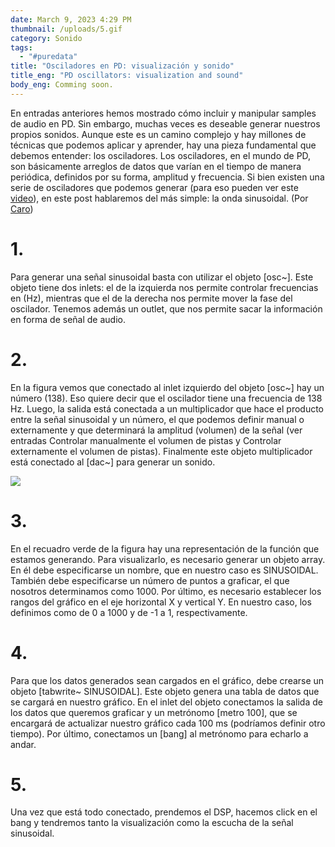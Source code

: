 ```yaml
---
date: March 9, 2023 4:29 PM
thumbnail: /uploads/5.gif
category: Sonido
tags:
  - "#puredata"
title: "Osciladores en PD: visualización y sonido"
title_eng: "PD oscillators: visualization and sound"
body_eng: Comming soon.
---
```

<div>

En entradas anteriores hemos mostrado cómo incluir y manipular samples de audio en PD. Sin embargo, muchas veces es deseable generar nuestros propios sonidos. Aunque este es un camino complejo y hay millones de técnicas que podemos aplicar y aprender, hay una pieza fundamental que debemos entender: los osciladores. Los osciladores, en el mundo de PD, son básicamente arreglos de datos que varían en el tiempo de manera periódica, definidos por su forma, amplitud y frecuencia. Si bien existen una serie de osciladores que podemos generar (para eso pueden ver este [video](<https://www.youtube.com/watch?v=YDL-UwdSSj0>)), en este post hablaremos del más simple: la onda sinusoidal. (Por [Caro](https://sites.google.com/view/caroespinoza))

# 1.

Para generar una señal sinusoidal basta con utilizar el objeto \[osc~]. Este objeto tiene dos inlets: el de la izquierda nos permite controlar frecuencias en (Hz), mientras que el de la derecha nos permite mover la fase del oscilador. Tenemos además un outlet, que nos permite sacar la información en forma de señal de audio.

# 2.

En la figura vemos que conectado al inlet izquierdo del objeto \[osc\~] hay un número (138). Eso quiere decir que el oscilador tiene una frecuencia de 138 Hz. Luego, la salida está conectada a un multiplicador que hace el producto entre la señal sinusoidal y un número, el que podemos definir manual o externamente y que determinará la amplitud (volumen) de la señal (ver entradas Controlar manualmente el volumen de pistas y Controlar externamente el volumen de pistas). Finalmente este objeto multiplicador está conectado al \[dac\~] para generar un sonido. 

</div>

<div>

![](/uploads/5.gif)

</div>

<div>

# 3.

En el recuadro verde de la figura hay una representación de la función que estamos generando. Para visualizarlo, es necesario generar un objeto array. En él debe especificarse un nombre, que en nuestro caso es SINUSOIDAL. También debe especificarse un número de puntos a graficar, el que nosotros determinamos como 1000. Por último, es necesario establecer los rangos del gráfico en el eje horizontal X y vertical Y. En nuestro caso, los definimos como de 0 a 1000 y de -1 a 1, respectivamente.

# 4.

Para que los datos generados sean cargados en el gráfico, debe crearse un objeto \[tabwrite~ SINUSOIDAL]. Este objeto genera una tabla de datos que se cargará en nuestro gráfico. En el inlet del objeto conectamos la salida de los datos que queremos graficar y un metrónomo \[metro 100], que se encargará de actualizar nuestro gráfico cada 100 ms (podríamos definir otro tiempo). Por último, conectamos un \[bang] al metrónomo para echarlo a andar.

# 5.

Una vez que está todo conectado, prendemos el DSP, hacemos click en el bang y tendremos tanto la visualización como la escucha de la señal sinusoidal.

</div>